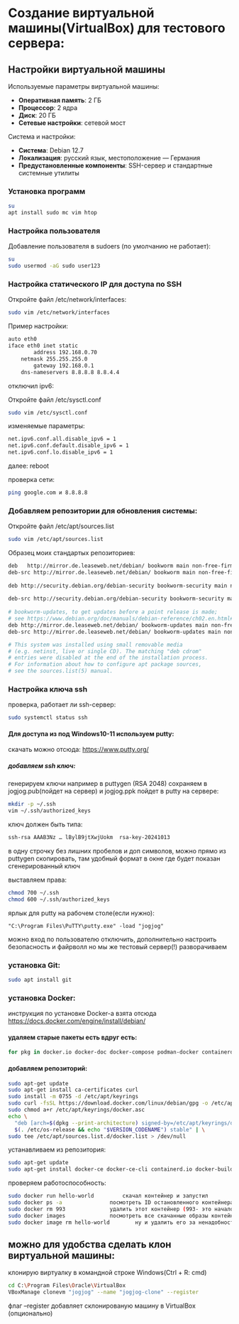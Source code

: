 # Cоздание виртуальной машины(VirtualBox) для тестового сервера: 

## Настройки виртуальной машины

Используемые параметры виртуальной машины:
- **Оперативная память**: 2 ГБ
- **Процессор**: 2 ядра
- **Диск**: 20 ГБ
- **Сетевые настройки**: сетевой мост
  
Система и настройки:
- **Система**: Debian 12.7
- **Локализация**: русский язык, местоположение — Германия
- **Предустановленные компоненты**: SSH-сервер и стандартные системные утилиты


### Установка программ

```bash
su
apt install sudo mc vim htop
```

### Настройка пользователя
Добавление пользователя в sudoers (по умолчанию не работает):

```bash
su
sudo usermod -aG sudo user123
```
### Настройка статического IP для доступа по SSH
Откройте файл /etc/network/interfaces:
```bash
sudo vim /etc/network/interfaces
```

Пример настройки:
```bash
auto eth0
iface eth0 inet static
		address 192.168.0.70
	netmask 255.255.255.0
		gateway 192.168.0.1
	dns-nameservers 8.8.8.8 8.8.4.4
```

отключил ipv6:

Откройте файл /etc/sysctl.conf
```bash
sudo vim /etc/sysctl.conf
```
изменяемые параметры:
```bash
net.ipv6.conf.all.disable_ipv6 = 1
net.ipv6.conf.default.disable_ipv6 = 1
net.ipv6.conf.lo.disable_ipv6 = 1
```
далее: reboot

проверка сети:
```bash
ping google.com и 8.8.8.8
```

### Добавляем репозитории для обновления системы:
Откройте файл /etc/apt/sources.list
```bash
sudo vim /etc/apt/sources.list
```
Образец моих стандартых репозиториев:
```bash
deb   http://mirror.de.leaseweb.net/debian/ bookworm main non-free-firmware
deb-src http://mirror.de.leaseweb.net/debian/ bookworm main non-free-firmware
	
deb http://security.debian.org/debian-security bookworm-security main non-free-firmware
	
deb-src http://security.debian.org/debian-security bookworm-security main non-free-firmware
	
# bookworm-updates, to get updates before a point release is made;
# see https://www.debian.org/doc/manuals/debian-reference/ch02.en.html#_updates_and_backports
deb http://mirror.de.leaseweb.net/debian/ bookworm-updates main non-free-firmware
deb-src http://mirror.de.leaseweb.net/debian/ bookworm-updates main non-free-firmware

# This system was installed using small removable media
# (e.g. netinst, live or single CD). The matching "deb cdrom"
# entries were disabled at the end of the installation process.
# For information about how to configure apt package sources,
# see the sources.list(5) manual.
```

### Настройка ключа ssh

проверка, работает ли ssh-сервер:
```bash
sudo systemctl status ssh
```

#### Для доступа из под Windows10-11 используем putty:
скачать можно отсюда: https://www.putty.org/
##### добавляем ssh ключ:
генерируем ключи например в puttygen (RSA 2048)
сохраняем в jogjog.pub(пойдет на сервер)  и jogjog.ppk пойдет в putty
на сервере:
```bash
mkdir -p ~/.ssh
vim ~/.ssh/authorized_keys
```
ключ должен быть типа:
```bash
ssh-rsa AAAB3Nz … lBylB9jtXwjUokm  rsa-key-20241013
```

в одну строчку без лишних пробелов и доп символов, можно прямо из puttygen скопировать, там удобный формат в окне где будет показан сгенерированный ключ

выставляем права:
```bash
chmod 700 ~/.ssh
chmod 600 ~/.ssh/authorized_keys
```

ярлык для putty на рабочем столе(если нужно): 
```
"C:\Program Files\PuTTY\putty.exe" -load "jogjog"
```
можно вход по пользователю отключить, дополнительно настроить безопасность и файрволл но мы же тестовый сервер(!) разворачиваем

### установка Git:
```bash
sudo apt install git
```

### установка Docker: 
инструкция по установке Docker-a взята отсюда https://docs.docker.com/engine/install/debian/

#### удаляем старые пакеты есть вдруг есть:
```bash
for pkg in docker.io docker-doc docker-compose podman-docker containerd runc; do sudo apt-get remove $pkg; done
```

#### добавляем репозиторий:
```bash
sudo apt-get update
sudo apt-get install ca-certificates curl
sudo install -m 0755 -d /etc/apt/keyrings
sudo curl -fsSL https://download.docker.com/linux/debian/gpg -o /etc/apt/keyrings/docker.asc
sudo chmod a+r /etc/apt/keyrings/docker.asc
echo \
  "deb [arch=$(dpkg --print-architecture) signed-by=/etc/apt/keyrings/docker.asc] https://download.docker.com/linux/debian \
  $(. /etc/os-release && echo "$VERSION_CODENAME") stable" | \
sudo tee /etc/apt/sources.list.d/docker.list > /dev/null
```

устанавливаем из репозитория:
```bash 
sudo apt-get update
sudo apt-get install docker-ce docker-ce-cli containerd.io docker-buildx-plugin docker-compose-plugin
```

проверяем работоспособность:
```bash
sudo docker run hello-world			cкачал контейнер и запустил	
sudo docker ps -a  				посмотреть ID остановленного контейнера
sudo docker rm 993				удалить этот контейнер (993- это начало его ID)
sudo docker images				посмотреть все скачанные образы контейнеров
sudo docker image rm hello-world 		ну и удалить его за ненадобностью
```

## можно для удобства сделать клон виртуальной машины:

клонирую виртуалку в командной строке Windows(Ctrl + R: cmd)
```bash
cd C:\Program Files\Oracle\VirtualBox
VBoxManage clonevm "jogjog" --name "jogjog-clone" --register
```
флаг –register добавляет склонированую машину в VirtualBox (опционально)

